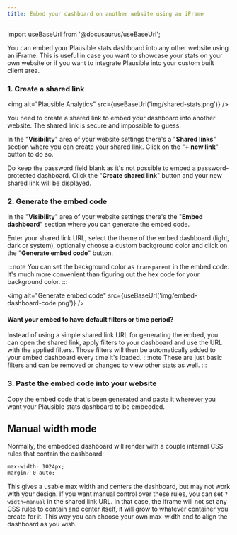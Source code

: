 ```yaml
---
title: Embed your dashboard on another website using an iFrame
---
```


import useBaseUrl from '@docusaurus/useBaseUrl';

You can embed your Plausible stats dashboard into any other website using an iFrame. This is useful in case you want to showcase your stats on your own website or if you want to integrate Plausible into your custom built client area.

### 1. Create a shared link

<img alt="Plausible Analytics" src={useBaseUrl('img/shared-stats.png')} />

You need to create a shared link to embed your dashboard into another website. The shared link is secure and impossible to guess. 

In the "**Visibility**" area of your website settings there's a "**Shared links**" section where you can create your shared link. Click on the "**+ new link**" button to do so. 

Do keep the password field blank as it's not possible to embed a password-protected dashboard. Click the "**Create shared link**" button and your new shared link will be displayed.

### 2. Generate the embed code

In the "**Visibility**" area of your website settings there's the "**Embed dashboard**" section where you can generate the embed code. 

Enter your shared link URL, select the theme of the embed dashboard (light, dark or system), optionally choose a custom background color and click on the "**Generate embed code**" button.

:::note
You can set the background color as `transparent` in the embed code. It's much more convenient than figuring out the hex code for your background color.
:::

<img alt="Generate embed code" src={useBaseUrl('img/embed-dashboard-code.png')} />

#### Want your embed to have default filters or time period?

Instead of using a simple shared link URL for generating the embed, you can open the shared link, apply filters to your dashboard and use the URL with the applied filters. Those filters will then be automatically added to your embed dashboard every time it's loaded.
:::note
These are just basic filters and can be removed or changed to view other stats as well. 
:::
### 3. Paste the embed code into your website

Copy the embed code that's been generated and paste it wherever you want your Plausible stats dashboard to be embedded.

## Manual width mode

Normally, the embedded dashboard will render with a couple internal CSS rules that contain the dashboard:
```css
max-width: 1024px;
margin: 0 auto;
```

This gives a usable max width and centers the dashboard, but may not work with your design. If you want manual control over these rules, you can
set `?width=manual` in the shared link URL. In that case, the iframe will not set any CSS rules to contain and center itself, it will grow to whatever
container you create for it. This way you can choose your own max-width and to align the dashboard as you wish.
